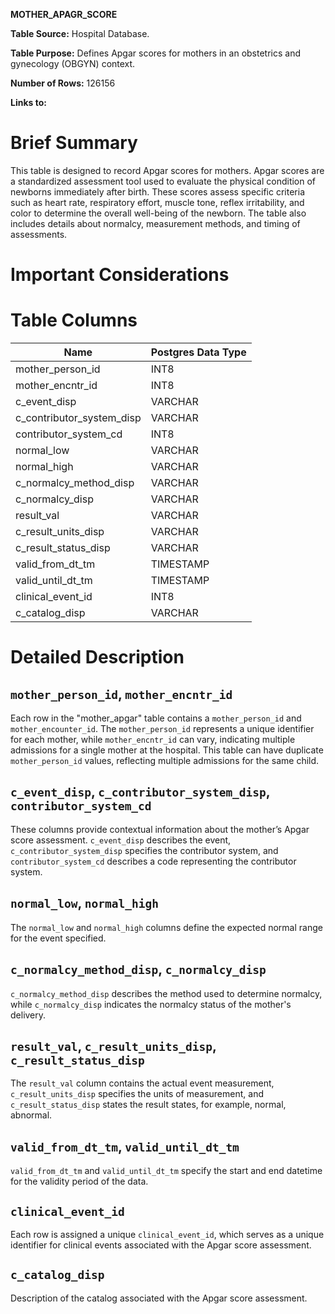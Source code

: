 **MOTHER_APAGR_SCORE**

**Table Source:** Hospital Database.

**Table Purpose:** Defines Apgar scores for mothers in an obstetrics and gynecology (OBGYN) context.

**Number of Rows:** 126156

**Links to:**
<!-- * PATIENTS on `SUBJECT_ID` -->

# Brief Summary

This table is designed to record Apgar scores for mothers. Apgar scores are a standardized assessment tool used to evaluate the physical condition of newborns immediately after birth. These scores assess specific criteria such as heart rate, respiratory effort, muscle tone, reflex irritability, and color to determine the overall well-being of the newborn. The table also includes details about normalcy, measurement methods, and timing of assessments.

# Important Considerations
<!-- 
* The data is sourced from the admission, discharge, and transfer database from the hospital (often referred to as 'ADT' data).
* Organ donor accounts are sometimes created for patients who died in the hospital. These are distinct hospital admissions with very short, sometimes negative lengths of stay. Furthermore, their `DEATHTIME` is frequently the same as the earlier patient admission's `DEATHTIME`.
* All text data, except for that in the `INSURANCE` column, is stored in upper case. -->

# Table Columns

Name | Postgres Data Type
---- | -----------------
mother\_person\_id | INT8
mother\_encntr\_id | INT8
c\_event\_disp | VARCHAR
c\_contributor\_system\_disp | VARCHAR
contributor\_system\_cd | INT8
normal\_low | VARCHAR
normal\_high | VARCHAR
c\_normalcy\_method\_disp | VARCHAR
c\_normalcy\_disp | VARCHAR
result\_val | VARCHAR
c\_result\_units\_disp | VARCHAR
c\_result\_status\_disp | VARCHAR
valid\_from\_dt\_tm | TIMESTAMP
valid\_until\_dt\_tm | TIMESTAMP
clinical\_event\_id | INT8
c\_catalog\_disp | VARCHAR

# Detailed Description

## `mother_person_id`, `mother_encntr_id`
Each row in the "mother_apgar" table contains a `mother_person_id` and `mother_encounter_id`. The `mother_person_id` represents a unique identifier for each mother, while `mother_encntr_id` can vary, indicating multiple admissions for a single mother at the hospital. This table can have duplicate `mother_person_id` values, reflecting multiple admissions for the same child.

## `c_event_disp`, `c_contributor_system_disp`, `contributor_system_cd`
These columns provide contextual information about the mother’s Apgar score assessment. `c_event_disp` describes the event, `c_contributor_system_disp` specifies the contributor system, and `contributor_system_cd` describes a code representing the contributor system.

## `normal_low`, `normal_high`
The `normal_low` and `normal_high` columns define the expected normal range for the event specified.

## `c_normalcy_method_disp`, `c_normalcy_disp`
`c_normalcy_method_disp` describes the method used to determine normalcy, while `c_normalcy_disp` indicates the normalcy status of the mother's delivery.

## `result_val`, `c_result_units_disp`, `c_result_status_disp`
The `result_val` column contains the actual event measurement, `c_result_units_disp` specifies the units of measurement, and `c_result_status_disp` states the result states, for example, normal, abnormal.

## `valid_from_dt_tm`, `valid_until_dt_tm`
`valid_from_dt_tm` and `valid_until_dt_tm` specify the start and end datetime for the validity period of the data.

## `clinical_event_id`
Each row is assigned a unique `clinical_event_id`, which serves as a unique identifier for clinical events associated with the Apgar score assessment.

## `c_catalog_disp`
Description of the catalog associated with the Apgar score assessment.

